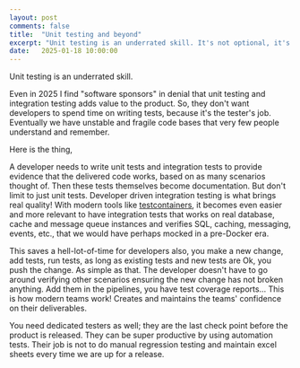 ```yaml
---
layout: post
comments: false
title:  "Unit testing and beyond"
excerpt: "Unit testing is an underrated skill. It's not optional, it's an integral component of quality software. Unit tests are developer's accountability. But don't limit to just unit tests. Aim for developer driven integration testing."
date:   2025-01-18 10:00:00
---
```


Unit testing is an underrated skill.

Even in 2025 I find "software sponsors" in denial that unit testing and integration testing adds value to the product. So, they don't want developers to spend time on writing tests, because it's the tester's job. Eventually we have unstable and fragile code bases that very few people understand and remember.

Here is the thing,

A developer needs to write unit tests and integration tests to provide evidence that the delivered code works, based on as many scenarios thought of. Then these tests themselves become documentation. But don't limit to just unit tests. Developer driven integration testing is what brings real quality! With modern tools like [testcontainers](https://testcontainers.com/), it becomes even easier and more relevant to have integration tests that works on real database, cache and message queue instances and verifies SQL, caching, messaging, events, etc., that we would have perhaps mocked in a pre-Docker era.

This saves a hell-lot-of-time for developers also, you make a new change, add tests, run tests, as long as existing tests and new tests are Ok, you push the change. As simple as that. The developer doesn't have to go around verifying other scenarios ensuring the new change has not broken anything. Add them in the pipelines, you have test coverage reports... This is how modern teams work! Creates and maintains the teams' confidence on their deliverables.

You need dedicated testers as well; they are the last check point before the product is released. They can be super productive by using automation tests. Their job is not to do manual regression testing and maintain excel sheets every time we are up for a release.